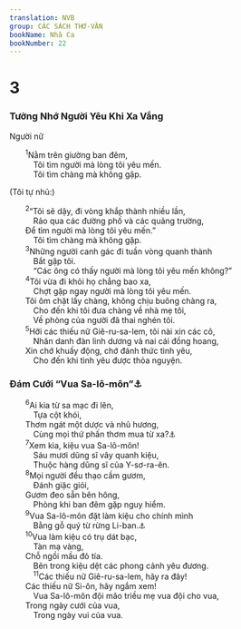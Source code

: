 ```yaml
---
translation: NVB
group: CÁC SÁCH THƠ-VĂN
bookName: Nhã Ca 
bookNumber: 22
---
```


<div class="title"><h1>3</h1><h3>Tưởng Nhớ Người Yêu Khi Xa Vắng </h3><p>Người nữ </p></div>
<span class="verse nha_3_1">  <sup>1</sup>Nằm trên giường ban đêm, <br/>   Tôi tìm người mà lòng tôi yêu mến. <br/>   Tôi tìm chàng mà không gặp. <br/></span>
<div class="title"><p>(Tôi tự nhủ:) </p></div>
<span class="verse nha_3_2">  <sup>2</sup>“Tôi sẽ dậy, đi vòng khắp thành nhiều lần, <br/>   Rảo qua các đường phố và các quảng trường, <br/>  Để tìm người mà lòng tôi yêu mến.” <br/>   Tôi tìm chàng mà không gặp. <br/></span>
<span class="verse nha_3_3">  <sup>3</sup>Những người canh gác đi tuần vòng quanh thành <br/>   Bắt gặp tôi. <br/>   “Các ông có thấy người mà lòng tôi yêu mến không?” <br/></span>
<span class="verse nha_3_4">  <sup>4</sup>Tôi vừa đi khỏi họ chẳng bao xa, <br/>   Chợt gặp ngay người mà lòng tôi yêu mến. <br/>  Tôi ôm chặt lấy chàng, không chịu buông chàng ra, <br/>   Cho đến khi tôi đưa chàng về nhà mẹ tôi, <br/>   Về phòng của người đã thai nghén tôi. <br/></span>
<span class="verse nha_3_5">  <sup>5</sup>Hỡi các thiếu nữ Giê-ru-sa-lem, tôi nài xin các cô, <br/>   Nhân danh đàn linh dương và nai cái đồng hoang, <br/>  Xin chớ khuấy động, chớ đánh thức tình yêu, <br/>   Cho đến khi tình yêu được thỏa nguyện. <br/></span>
<div class="title"><h3>Đám Cưới “Vua Sa-lô-môn”<a data-toggle="tooltip" data-placement="bottom" title="Có thể người nữ hồi tưởng lại ngày cưới của mình, và ví chồng mình như vua Sa-lô-môn">⚓</a> </h3></div>
<span class="verse nha_3_6">  <sup>6</sup>Ai kia từ sa mạc đi lên, <br/>   Tựa cột khói, <br/>  Thơm ngát một dược và nhũ hương, <br/>   Cùng mọi thứ phấn thơm mua từ xa?<a data-toggle="tooltip" data-placement="bottom" title="Nt: Phấn thơm mua từ xa, phấn thơm của người buôn bán">⚓</a><br/></span>
<span class="verse nha_3_7">  <sup>7</sup>Xem kìa, kiệu vua Sa-lô-môn! <br/>   Sáu mươi dũng sĩ vây quanh kiệu, <br/>   Thuộc hàng dũng sĩ của Y-sơ-ra-ên. <br/></span>
<span class="verse nha_3_8">  <sup>8</sup>Mọi người đều thạo cầm gươm, <br/>   Đánh giặc giỏi, <br/>  Gươm đeo sẵn bên hông, <br/>   Phòng khi ban đêm gặp nguy hiểm. <br/></span>
<span class="verse nha_3_9">  <sup>9</sup>Vua Sa-lô-môn đặt làm kiệu cho chính mình <br/>   Bằng gỗ quý từ rừng Li-ban.<a data-toggle="tooltip" data-placement="bottom" title="Nt: gỗ Li-ban">⚓</a><br/></span>
<span class="verse nha_3_10">  <sup>10</sup>Vua làm kiệu có trụ dát bạc, <br/>   Tàn mạ vàng, <br/>  Chỗ ngồi mầu đỏ tía. <br/>   Bên trong kiệu dệt các phong cảnh yêu đương. <br/></span>
<span class="verse nha_3_11">   <sup>11</sup>Các thiếu nữ Giê-ru-sa-lem, hãy ra đây! <br/>  Các thiếu nữ Si-ôn, hãy ngắm xem! <br/>   Vua Sa-lô-môn đội mão triều mẹ vua đội cho vua, <br/>  Trong ngày cưới của vua, <br/>   Trong ngày vui của vua. <br/></span>

